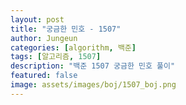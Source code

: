 ```yaml
---
layout: post
title: "궁금한 민호 - 1507"
author: Jungeun
categories: [algorithm, 백준]
tags: [알고리즘, 1507]
description: "백준 1507 궁금한 민호 풀이"
featured: false
image: assets/images/boj/1507_boj.png
---
```


<script src="https://gist.github.com/JungeunKwon/fe8e18ee06a1bcb3c93515cb716b3587.js"></script>

